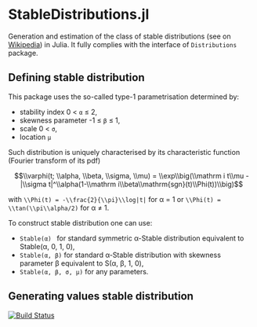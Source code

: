 # StableDistributions.jl

Generation and estimation of the class of stable distributions (see on [Wikipedia](https://en.wikipedia.org/wiki/Stable_distribution)) in Julia. It fully complies with the interface of `Distributions` package.

## Defining stable distribution

This package uses the so-called type-1 parametrisation determined by:
- stability index 0 < `α` ≤ 2,
- skewness parameter -1 ≤ `β` ≤ 1,
- scale 0 < `σ`,
- location `μ`

Such distribution is uniquely characterised by its characteristic function (Fourier transform of its pdf)
```math
\\varphi(t; \\alpha, \\beta, \\sigma, \\mu) = \\exp\\big(\\mathrm i t\\mu -|\\sigma t|^\\alpha(1-\\mathrm i\\beta\\mathrm{sgn}(t)\\Phi(t))\\big)
```
with ``\\Phi(t) = -\\frac{2}{\\pi}\\log|t|`` for α = 1 or ``\\Phi(t) = \\tan(\\pi\\alpha/2)`` for α ≠ 1.

To construct stable distribution one can use:
- `Stable(α) ` for standard symmetric α-Stable distribution equivalent to Stable(α, 0, 1, 0),
- `Stable(α, β)` for standard α-Stable distribution with skewness parameter β equivalent to S(α, β, 1, 0),
- `Stable(α, β, σ, μ)` for any parameters.

## Generating values stable distribution



[![Build Status](https://github.com/jaksle/StableDistributions.jl/actions/workflows/CI.yml/badge.svg?branch=main)](https://github.com/jaksle/StableDistributions.jl/actions/workflows/CI.yml?query=branch%3Amain)
